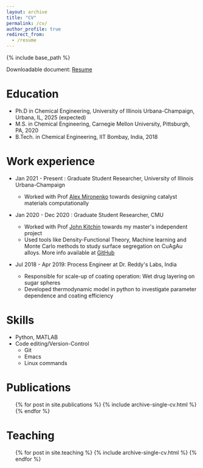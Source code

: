 ```yaml
---
layout: archive
title: "CV"
permalink: /cv/
author_profile: true
redirect_from:
  - /resume
---
```


{% include base_path %}

Downloadable document: [Resume](https://gautamankitkumar.github.io/files/AnkitKumarGautam_Resume_Catalysis.pdf)

Education
======
* Ph.D in Chemical Engineering, University of Illinois Urbana-Champaign, Urbana, IL, 2025 (expected)
* M.S. in Chemical Engineering, Carnegie Mellon University, Pittsburgh, PA, 2020
* B.Tech. in Chemical Engineering, IIT Bombay, India, 2018

Work experience
======
* Jan 2021 - Present : Graduate Student Researcher, University of Illinois Urbana-Champaign
  * Worked with Prof [Alex Mironenko](https://engineering.cmu.edu/directory/bios/kitchin-john.html) towards designing catalyst materials computationally

* Jan 2020 - Dec 2020 : Graduate Student Researcher, CMU
  * Worked with Prof [John Kitchin](https://chbe.illinois.edu/directory/profile/alexmir) towards my master's independent project
  * Used tools like Density-Functional Theory, Machine learning and Monte Carlo methods to study surface segregation on CuAgAu alloys. More info available at [GitHub](https://github.com/gautamankitkumar/ankitgau-ms-report-data)

* Jul 2018 - Apr 2019: Process Engineer at Dr. Reddy's Labs, India
  * Responsible for scale-up of coating operation: Wet drug layering on sugar spheres
  * Developed thermodynamic model in python to investigate parameter dependence and coating efficiency
  
Skills
======
* Python, MATLAB
* Code editing/Version-Control
  * Git
  * Emacs
  * Linux commands

Publications
======
  <ul>{% for post in site.publications %}
    {% include archive-single-cv.html %}
  {% endfor %}</ul>
  
<!-- Talks
======
  <ul>{% for post in site.talks %}
    {% include archive-single-talk-cv.html %}
  {% endfor %}</ul> -->
  
Teaching
======
  <ul>{% for post in site.teaching %}
    {% include archive-single-cv.html %}
  {% endfor %}</ul>
  
<!-- Service and leadership
======
* Currently signed in to 43 different slack teams -->
